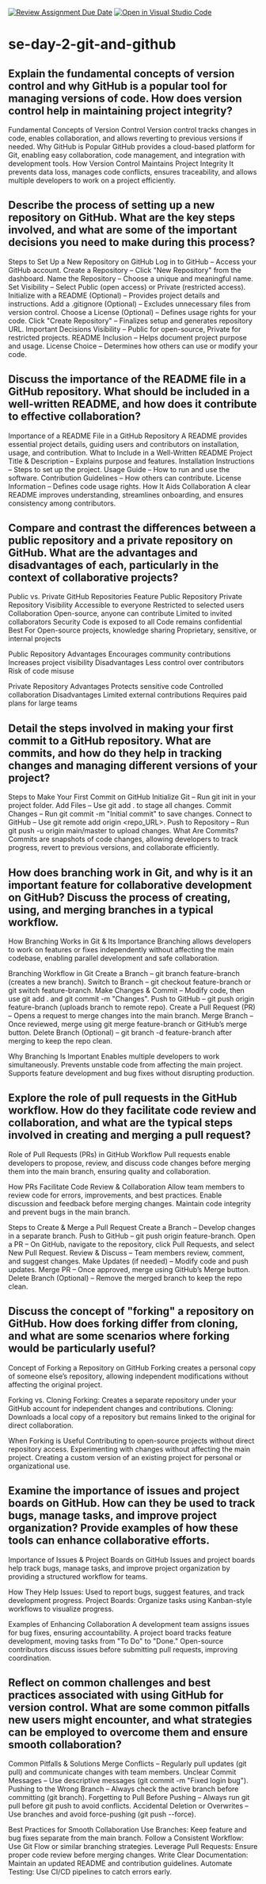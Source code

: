 [![Review Assignment Due Date](https://classroom.github.com/assets/deadline-readme-button-22041afd0340ce965d47ae6ef1cefeee28c7c493a6346c4f15d667ab976d596c.svg)](https://classroom.github.com/a/8wgCKhpZ)
[![Open in Visual Studio Code](https://classroom.github.com/assets/open-in-vscode-2e0aaae1b6195c2367325f4f02e2d04e9abb55f0b24a779b69b11b9e10269abc.svg)](https://classroom.github.com/online_ide?assignment_repo_id=18416402&assignment_repo_type=AssignmentRepo)
# se-day-2-git-and-github
## Explain the fundamental concepts of version control and why GitHub is a popular tool for managing versions of code. How does version control help in maintaining project integrity?
Fundamental Concepts of Version Control
Version control tracks changes in code, enables collaboration, and allows reverting to previous versions if needed.
Why GitHub is Popular
GitHub provides a cloud-based platform for Git, enabling easy collaboration, code management, and integration with development tools.
How Version Control Maintains Project Integrity
It prevents data loss, manages code conflicts, ensures traceability, and allows multiple developers to work on a project efficiently.

## Describe the process of setting up a new repository on GitHub. What are the key steps involved, and what are some of the important decisions you need to make during this process?
Steps to Set Up a New Repository on GitHub
Log in to GitHub – Access your GitHub account.
Create a Repository – Click "New Repository" from the dashboard.
Name the Repository – Choose a unique and meaningful name.
Set Visibility – Select Public (open access) or Private (restricted access).
Initialize with a README (Optional) – Provides project details and instructions.
Add a .gitignore (Optional) – Excludes unnecessary files from version control.
Choose a License (Optional) – Defines usage rights for your code.
Click "Create Repository" – Finalizes setup and generates repository URL.
Important Decisions
Visibility – Public for open-source, Private for restricted projects.
README Inclusion – Helps document project purpose and usage.
License Choice – Determines how others can use or modify your code.

## Discuss the importance of the README file in a GitHub repository. What should be included in a well-written README, and how does it contribute to effective collaboration?
Importance of a README File in a GitHub Repository
A README provides essential project details, guiding users and contributors on installation, usage, and contribution.
What to Include in a Well-Written README
Project Title & Description – Explains purpose and features.
Installation Instructions – Steps to set up the project.
Usage Guide – How to run and use the software.
Contribution Guidelines – How others can contribute.
License Information – Defines code usage rights.
How It Aids Collaboration
A clear README improves understanding, streamlines onboarding, and ensures consistency among contributors.

## Compare and contrast the differences between a public repository and a private repository on GitHub. What are the advantages and disadvantages of each, particularly in the context of collaborative projects?
Public vs. Private GitHub Repositories
Feature	        Public Repository	                          Private Repository
Visibility	    Accessible to everyone	                    Restricted to selected users
Collaboration	  Open-source, anyone can contribute	        Limited to invited collaborators
Security	      Code is exposed to all	                    Code remains confidential
Best For	      Open-source projects, knowledge sharing	    Proprietary, sensitive, or internal projects

Public Repository
Advantages
Encourages community contributions
Increases project visibility
Disadvantages
Less control over contributors
Risk of code misuse

Private Repository
Advantages
Protects sensitive code
Controlled collaboration
Disadvantages
Limited external contributions
Requires paid plans for large teams

## Detail the steps involved in making your first commit to a GitHub repository. What are commits, and how do they help in tracking changes and managing different versions of your project?
Steps to Make Your First Commit on GitHub
Initialize Git – Run git init in your project folder.
Add Files – Use git add . to stage all changes.
Commit Changes – Run git commit -m "Initial commit" to save changes.
Connect to GitHub – Use git remote add origin <repo_URL>.
Push to Repository – Run git push -u origin main/master to upload changes.
What Are Commits?
Commits are snapshots of code changes, allowing developers to track progress, revert to previous versions, and collaborate efficiently.

## How does branching work in Git, and why is it an important feature for collaborative development on GitHub? Discuss the process of creating, using, and merging branches in a typical workflow.
How Branching Works in Git & Its Importance
Branching allows developers to work on features or fixes independently without affecting the main codebase, enabling parallel development and safe collaboration.

Branching Workflow in Git
Create a Branch – git branch feature-branch (creates a new branch).
Switch to Branch – git checkout feature-branch or git switch feature-branch.
Make Changes & Commit – Modify code, then use git add . and git commit -m "Changes".
Push to GitHub – git push origin feature-branch (uploads branch to remote repo).
Create a Pull Request (PR) – Opens a request to merge changes into the main branch.
Merge Branch – Once reviewed, merge using git merge feature-branch or GitHub’s merge button.
Delete Branch (Optional) – git branch -d feature-branch after merging to keep the repo clean.

Why Branching Is Important
Enables multiple developers to work simultaneously.
Prevents unstable code from affecting the main project.
Supports feature development and bug fixes without disrupting production.

## Explore the role of pull requests in the GitHub workflow. How do they facilitate code review and collaboration, and what are the typical steps involved in creating and merging a pull request?
Role of Pull Requests (PRs) in GitHub Workflow
Pull requests enable developers to propose, review, and discuss code changes before merging them into the main branch, ensuring quality and collaboration.

How PRs Facilitate Code Review & Collaboration
Allow team members to review code for errors, improvements, and best practices.
Enable discussion and feedback before merging changes.
Maintain code integrity and prevent bugs in the main branch.

Steps to Create & Merge a Pull Request
Create a Branch – Develop changes in a separate branch.
Push to GitHub – git push origin feature-branch.
Open a PR – On GitHub, navigate to the repository, click Pull Requests, and select New Pull Request.
Review & Discuss – Team members review, comment, and suggest changes.
Make Updates (if needed) – Modify code and push updates.
Merge PR – Once approved, merge using GitHub’s Merge button.
Delete Branch (Optional) – Remove the merged branch to keep the repo clean.

## Discuss the concept of "forking" a repository on GitHub. How does forking differ from cloning, and what are some scenarios where forking would be particularly useful?
Concept of Forking a Repository on GitHub
Forking creates a personal copy of someone else’s repository, allowing independent modifications without affecting the original project.

Forking vs. Cloning
Forking: Creates a separate repository under your GitHub account for independent changes and contributions.
Cloning: Downloads a local copy of a repository but remains linked to the original for direct collaboration.

When Forking is Useful
Contributing to open-source projects without direct repository access.
Experimenting with changes without affecting the main project.
Creating a custom version of an existing project for personal or organizational use.

## Examine the importance of issues and project boards on GitHub. How can they be used to track bugs, manage tasks, and improve project organization? Provide examples of how these tools can enhance collaborative efforts.
Importance of Issues & Project Boards on GitHub
Issues and project boards help track bugs, manage tasks, and improve project organization by providing a structured workflow for teams.

How They Help
Issues: Used to report bugs, suggest features, and track development progress.
Project Boards: Organize tasks using Kanban-style workflows to visualize progress.

Examples of Enhancing Collaboration
A development team assigns issues for bug fixes, ensuring accountability.
A project board tracks feature development, moving tasks from "To Do" to "Done."
Open-source contributors discuss issues before submitting pull requests, improving coordination.

## Reflect on common challenges and best practices associated with using GitHub for version control. What are some common pitfalls new users might encounter, and what strategies can be employed to overcome them and ensure smooth collaboration?
Common Pitfalls & Solutions
Merge Conflicts – Regularly pull updates (git pull) and communicate changes with team members.
Unclear Commit Messages – Use descriptive messages (git commit -m "Fixed login bug").
Pushing to the Wrong Branch – Always check the active branch before committing (git branch).
Forgetting to Pull Before Pushing – Always run git pull before git push to avoid conflicts.
Accidental Deletion or Overwrites – Use branches and avoid force-pushing (git push --force).

Best Practices for Smooth Collaboration
Use Branches: Keep feature and bug fixes separate from the main branch.
Follow a Consistent Workflow: Use Git Flow or similar branching strategies.
Leverage Pull Requests: Ensure proper code review before merging changes.
Write Clear Documentation: Maintain an updated README and contribution guidelines.
Automate Testing: Use CI/CD pipelines to catch errors early.
